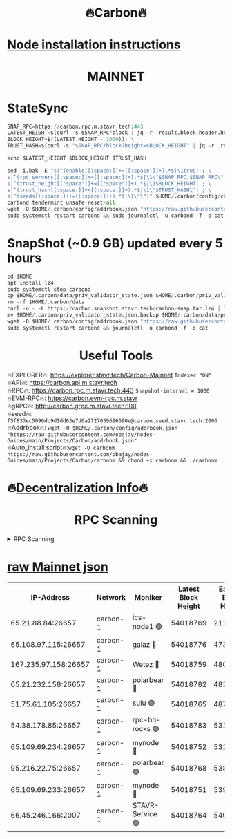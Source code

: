 <h1 align="center"> 🔥Carbon🔥</h1>

[Node installation instructions](https://github.com/obajay/nodes-Guides/tree/main/Projects/Carbon)
=
<h1 align="center"> MAINNET</h1>

# StateSync
```python
SNAP_RPC=https://carbon.rpc.m.stavr.tech:443
LATEST_HEIGHT=$(curl -s $SNAP_RPC/block | jq -r .result.block.header.height); \
BLOCK_HEIGHT=$((LATEST_HEIGHT - 1000)); \
TRUST_HASH=$(curl -s "$SNAP_RPC/block?height=$BLOCK_HEIGHT" | jq -r .result.block_id.hash)

echo $LATEST_HEIGHT $BLOCK_HEIGHT $TRUST_HASH

sed -i.bak -E "s|^(enable[[:space:]]+=[[:space:]]+).*$|\1true| ; \
s|^(rpc_servers[[:space:]]+=[[:space:]]+).*$|\1\"$SNAP_RPC,$SNAP_RPC\"| ; \
s|^(trust_height[[:space:]]+=[[:space:]]+).*$|\1$BLOCK_HEIGHT| ; \
s|^(trust_hash[[:space:]]+=[[:space:]]+).*$|\1\"$TRUST_HASH\"| ; \
s|^(seeds[[:space:]]+=[[:space:]]+).*$|\1\"\"|" $HOME/.carbon/config/config.toml
carbond tendermint unsafe-reset-all
wget -O $HOME/.carbon/config/addrbook.json "https://raw.githubusercontent.com/obajay/nodes-Guides/main/Projects/Carbon/addrbook.json"
sudo systemctl restart carbond && sudo journalctl -u carbond -f -o cat
```
# SnapShot (~0.9 GB) updated every 5 hours
```python
cd $HOME
apt install lz4
sudo systemctl stop carbond
cp $HOME/.carbon/data/priv_validator_state.json $HOME/.carbon/priv_validator_state.json.backup
rm -rf $HOME/.carbon/data
curl -o - -L https://carbon.snapshot.stavr.tech/carbon-snap.tar.lz4 | lz4 -c -d - | tar -x -C $HOME/.carbon --strip-components 2
mv $HOME/.carbon/priv_validator_state.json.backup $HOME/.carbon/data/priv_validator_state.json
wget -O $HOME/.carbon/config/addrbook.json "https://raw.githubusercontent.com/obajay/nodes-Guides/main/Projects/Carbon/addrbook.json"
sudo systemctl restart carbond && journalctl -u carbond -f -o cat
```

 <h1 align="center"> Useful Tools</h1>

🔥EXPLORER🔥:     https://explorer.stavr.tech/Carbon-Mainnet        `Indexer "ON"` \
🔥API🔥:          https://carbon.api.m.stavr.tech \
🔥RPC🔥:          https://carbon.rpc.m.stavr.tech:443              `Snapshot-interval = 1000` \
🔥EVM-RPC🔥:      https://carbon.evm-rpc.m.stavr \
🔥gRPC🔥:         http://carbon.grpc.m.stavr.tech:100 \
🔥seed🔥:      `f5f833ec5096dc9d1dd63e7d6a2727059696590e@carbon.seed.stavr.tech:2006` \
🔥Addrbook🔥:  `wget -O $HOME/.carbon/config/addrbook.json "https://raw.githubusercontent.com/obajay/nodes-Guides/main/Projects/Carbon/addrbook.json"` \
🔥Auto_install script🔥:`wget -O carbonm https://raw.githubusercontent.com/obajay/nodes-Guides/main/Projects/Carbon/carbonm && chmod +x carbonm && ./carbonm`

🔥[Decentralization Info](https://github.com/obajay/StateSync-snapshots/tree/main/Projects/Carbon/Decentralization)🔥
=
<h1 align="center"> RPC Scanning</h1>

<details>
<summary>RPC Scanning</summary>

<h2 align="center"> We scan nodes in real time every 4 hours. And we provide the final result of RPC endpoints.
We cannot influence the operation of these nodes in any way. </h2>


```python
If Voting Power is higher than 0 --> then the Node is a validator of the network and may be subject to attack and be a potential threat to the chain.
```
```python
We marked such validators with a red symbol
```

</details>

[raw Mainnet json](https://rpc-check.carbonm.stavr.tech/carbonm/rpc-carbonm-result.json)
=


<table><tr><th>IP-Address</th><th>Network</th><th>Moniker</th><th>Latest Block Height</th><th>Earliest Block Height</th><th>Catching Up</th><th>Tx Index</th><th>Voting Power</th><th>Scan Time</th></tr><tr><td>65.21.88.84:26657</td><td>carbon-1</td><td>ics-node1 🟢</td><td>54018769</td><td>21164241</td><td>False</td><td>off</td><td>0</td><td>2024-02-23T06:17:24.688126741UTC</td></tr><tr><td>65.108.97.115:26657</td><td>carbon-1</td><td>galaz 🔴</td><td>54018776</td><td>47374001</td><td>False</td><td>on</td><td>11329975929</td><td>2024-02-23T06:17:35.258422303UTC</td></tr><tr><td>167.235.97.158:26657</td><td>carbon-1</td><td>Wetez 🔴</td><td>54018759</td><td>48067570</td><td>False</td><td>on</td><td>1349726934</td><td>2024-02-23T06:17:06.550006582UTC</td></tr><tr><td>65.21.232.158:26657</td><td>carbon-1</td><td>polarbear 🔴</td><td>54018782</td><td>48126001</td><td>False</td><td>on</td><td>10494241222</td><td>2024-02-23T06:17:45.816658607UTC</td></tr><tr><td>51.75.61.105:26657</td><td>carbon-1</td><td>sulu 🟢</td><td>54018765</td><td>48742001</td><td>False</td><td>on</td><td>0</td><td>2024-02-23T06:17:17.786179935UTC</td></tr><tr><td>54.38.178.85:26657</td><td>carbon-1</td><td>rpc-bh-rocks 🟢</td><td>54018783</td><td>53130001</td><td>False</td><td>on</td><td>0</td><td>2024-02-23T06:17:52.294190682UTC</td></tr><tr><td>65.109.69.234:26657</td><td>carbon-1</td><td>mynode 🔴</td><td>54018752</td><td>53160001</td><td>False</td><td>off</td><td>12844028697</td><td>2024-02-23T06:16:48.830086192UTC</td></tr><tr><td>95.216.22.75:26657</td><td>carbon-1</td><td>polarbear 🟢</td><td>54018768</td><td>53882001</td><td>False</td><td>on</td><td>0</td><td>2024-02-23T06:17:22.223887744UTC</td></tr><tr><td>65.109.69.233:26657</td><td>carbon-1</td><td>mynode 🔴</td><td>54018751</td><td>53950001</td><td>False</td><td>off</td><td>8613108824</td><td>2024-02-23T06:16:48.462829523UTC</td></tr><tr><td>66.45.246.166:2007</td><td>carbon-1</td><td>STAVR-Service 🟢</td><td>54018764</td><td>54012001</td><td>False</td><td>on</td><td>0</td><td>2024-02-23T06:17:15.309641582UTC</td></tr></table>
